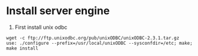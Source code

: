 Install server engine
=====================

1.  First install unix odbc
  ```shell
  wget -c ftp://ftp.unixodbc.org/pub/unixODBC/unixODBC-2.3.1.tar.gz
  use: ./configure --prefix=/usr/local/unixODBC --sysconfdir=/etc; make; make install
  ```
